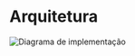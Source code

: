 # Arquitetura


![Diagrama de implementação](https://github.com/ppads-2024s1-g1/LendOps/assets/42143717/11decfd0-fcf1-4406-8788-8d30e0c65673)

